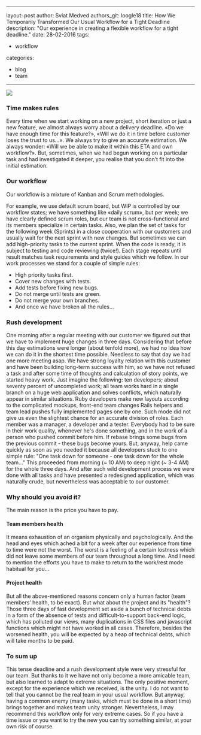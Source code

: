  ---
 layout: post
 author: Sviat Medved
 authors_git: loogle18
 title: How We Temporarily Transformed Our Usual Workflow for a Tight Deadline
 description: "Our experience in creating a flexible workflow for a tight deadline."
 date: 28-02-2016
 tags:
 - workflow
 
 categories:
 - blog
 - team
 ---
 
 <img src="https://cloud.githubusercontent.com/assets/5908100/12643922/e1c391ea-c5c7-11e5-9ee9-5767cfa03ab9.jpg" class="left" style="margin-right: 1em;" />
 
 ### Time makes rules
 
 Every time when we start working on a new project, short iteration or just a new feature, we almost always worry about a delivery deadline. «Do we have enough time for this feature?», «Will we do it in time before customer loses the trust to us...». We always try to give an accurate estimation. We always wonder: «Will we be able to make it within this ETA and own workflow?». But, sometimes, when we had begun working on a particular task and had investigated it deeper, you realise that you don’t fit into the initial estimation.
 
 <!--cut-->
 
 ### Our workflow
 
 Our workflow is a mixture of Kanban and Scrum methodologies.
 
 For example, we use default scrum board, but WIP is controlled by our workflow states; we have something like «daily scrum», but per week; we have clearly defined scrum roles, but our team is not cross-functional and its members specialize in certain tasks. Also, we plan the set of tasks for the following week (Sprints) in a close cooperation with our customers and usually wait for the next sprint with new changes. But sometimes we can add high-priority tasks to the current sprint. When the code is ready, it is subject to testing and code reviewing (twice!). Each stage repeats until result matches task requirements and style guides which we follow. In our work processes we stand for a couple of simple rules:
 
  - High priority tasks first.
  - Cover new changes with tests.
  - Add tests before fixing new bugs.
  - Do not merge until tests are green.
  - Do not merge your own branches.
  - And once we have broken all the rules...
 
 ### Rush development
 One morning after a regular meeting with our customer we figured out that we have to implement huge changes in three days. Considering that before this day estimations were longer (about tenfold more), we had no idea how we can do it in the shortest time possible. Needless to say that day we had one more meeting asap. We have strong loyalty relation with this customer and have been building long-term success with him, so we have not refused a task and after some time of thoughts and calculation of story points, we started heavy work.
 Just imagine the following: ten developers; about seventy percent of uncompleted work; all team works hard in a single branch on a huge web application and solves conflicts, which naturally appear in similar situations.
 Ruby developers make new layouts according to the complicated mockups, front-end team changes Rails helpers and team lead pushes fully implemented pages one by one. Such mode did not give us even the slightest chance for an accurate division of roles. Each member was a manager, a developer and a tester. Everybody had to be sure in their work quality, whenever he's done something, and in the work of a person who pushed commit before him. If rebase brings some bugs from the previous commit - these bugs become yours. But, anyway, help came quickly as soon as you needed it because all developers stuck to one simple rule: "One task down for someone - one task down for the whole team..."
 This proceeded from morning (~ 10 AM) to deep night (~ 3-4 AM) for the whole three days. And after such wild development process we were done with all tasks and have presented a redesigned application, which was naturally crude, but nevertheless was acceptable to our customer.
 
 ### Why should you avoid it?
 The main reason is the price you have to pay.
 
 #### Team members health
 It means exhaustion of an organism physically and psychologically. And the head and eyes which ached a bit for a week after our experience from time to time were not the worst. The worst is a feeling of a certain lostness which did not leave some members of our team throughout a long time. And I need to mention the efforts you have to make to return to the work/rest mode habitual for you...
 
 #### Project health
 But all the above-mentioned reasons concern only a human factor (team members’ health, to be exact). But what about the project and its "health"? Those three days of fast development set aside a bunch of technical debts in a form of the absence of tests and difficult-to-support back-end logic, which has polluted our views, many duplications in CSS files and javascript functions which might not have worked in all cases. Therefore, besides the worsened health, you will be expected by a heap of technical debts, which will take months to be paid.
 
 ### To sum up
 This tense deadline and a rush development style were very stressful for our team.
 But thanks to it we have not only become a more amicable team, but also learned to adapt to extreme situations. The only positive moment, except for the experience which we received, is the unity. I do not want to tell that you cannot be the real team in your usual workflow. But anyway, having a common enemy (many tasks, which must be done in a short time) brings together and makes team unity stronger.
 Nevertheless, I may recommend this workflow only for very extreme cases. So if you have a time issue or you want to try the new you can try something similar, at your own risk of course.
